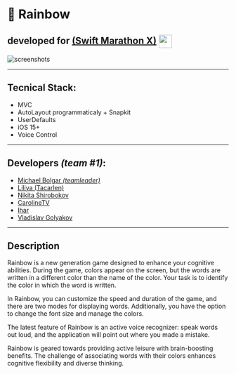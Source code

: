# 🌈 Rainbow

## developed for [(Swift Marathon X)](https://boosty.to/swiftmarathon) <a href="url"><img src="https://github.com/DmitryLorents/Bomba-Challenge1/blob/dmitry/readmeFix/Bomba-Challenge1/SupportingFiles/Assets.xcassets/ReadmeFiles/swiftMarathon.imageset/swift%20Marathon.jpeg" height="auto" width="30" align="center"></a>

![screenshots](https://github.com/michaelbolgar/Rainbow-App/assets/119865051/7ffd7ec4-457b-4a6b-879e-856186ce15e2)

---

## Tecnical Stack:

* MVC
* AutoLayout programmaticaly + Snapkit
* UserDefaults
* iOS 15+
* Voice Control

---

## Developers *(team #1)*:

* [Michael Bolgar *(teamleader)*](https://github.com/michaelbolgar)
* [Liliya (Tacarlen)](https://github.com/liilkaz)
* [Nikita Shirobokov](https://github.com/ShirobokovNikita)
* [CarolineTV](https://github.com/CarolineTV)
* [Ihar](https://github.com/coldsun13)
* [Vladislav Golyakov](https://github.com/dsm5e)

---

## Description

Rainbow is a new generation game designed to enhance your cognitive abilities. During the game, colors appear on the screen, but the words are written in a different color than the name of the color. Your task is to identify the color in which the word is written.

In Rainbow, you can customize the speed and duration of the game, and there are two modes for displaying words. Additionally, you have the option to change the font size and manage the colors.

The latest feature of Rainbow is an active voice recognizer: speak words out loud, and the application will point out where you made a mistake.

Rainbow is geared towards providing active leisure with brain-boosting benefits. The challenge of associating words with their colors enhances cognitive flexibility and diverse thinking.
